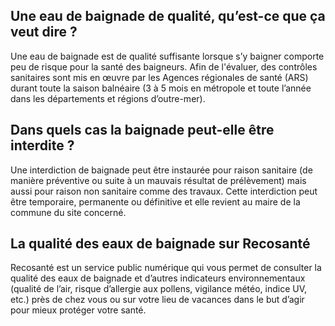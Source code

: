 ## **Une eau de baignade de qualité, qu’est-ce que ça veut dire ?**

Une eau de baignade est de qualité suffisante lorsque s’y baigner comporte peu de risque pour la santé des baigneurs. Afin de l'évaluer, des contrôles sanitaires sont mis en œuvre par les Agences régionales de santé (ARS) durant toute la saison balnéaire (3 à 5 mois en métropole et toute l’année dans les départements et régions d’outre-mer).

## **Dans quels cas la baignade peut-elle être interdite ?**

Une interdiction de baignade peut être instaurée pour raison sanitaire (de manière préventive ou suite à un mauvais résultat de prélèvement) mais aussi pour raison non sanitaire comme des travaux.
Cette interdiction peut être temporaire, permanente ou définitive et elle revient au maire de la commune du site concerné.

## **La qualité des eaux de baignade sur Recosanté**

Recosanté est un service public numérique qui vous permet de consulter la qualité des eaux de baignade et d’autres indicateurs environnementaux (qualité de l’air, risque d’allergie aux pollens, vigilance météo, indice UV, etc.) près de chez vous ou sur votre lieu de vacances dans le but d’agir pour mieux protéger votre santé.